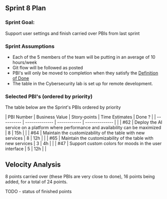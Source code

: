 ## Sprint 8 Plan

### Sprint Goal:

Support user settings and finish carried over PBIs from last sprint

### Sprint Assumptions

* Each of the 5 members of the team will be putting in an average of 10 hours/week
* Git flow will be followed as posted
* PBI's will only be moved to completion when they satisfy the [Definition of Done](/msoe.edu/sdl/sd21/sisyphus/msoe-sisbot/-/wikis/Process/Definition%20of%20Done)
* The table in the Cybersecurity lab is set up for remote development.

### Selected PBI's (ordered by priority)
The table below are the Sprint's PBIs ordered by priority


| PBI Number | Business Value | Story-points | Time Estimates | Done ? |
| ---------- | -------------- | ------------ | -------------- | | 
| #62 | Deploy the AI service on a platform where performance and availability can be maximized | 8 | 15h | | 
| #64 | Maintain the customizability of the table with new services | 8 | 12h | | 
| #65 | Maintain the customizability of the table with new services | 3 | 4h | | 
| #47 | Support custom colors for moods in the user interface | 5 | 12h | | 

## Velocity Analysis

8 points carried over (these PBIs are very close to done), 16 points being added, for a total of 24 points.

TODO - status of finished points